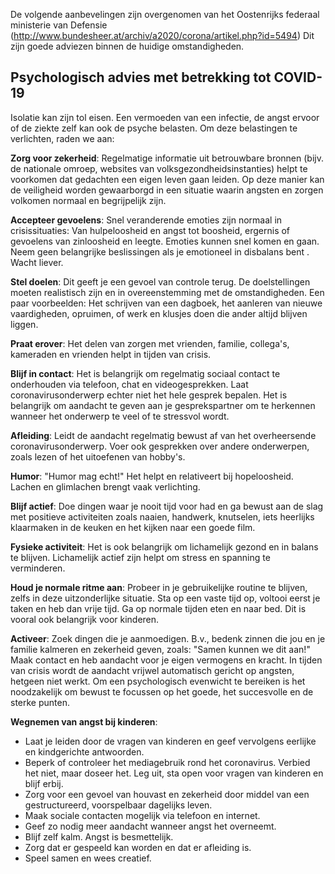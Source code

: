 De volgende aanbevelingen zijn overgenomen van het Oostenrijks federaal ministerie van Defensie (http://www.bundesheer.at/archiv/a2020/corona/artikel.php?id=5494) Dit zijn goede adviezen binnen de huidige omstandigheden. 

## Psychologisch advies met betrekking tot COVID-19

Isolatie kan zijn tol eisen. Een vermoeden van een infectie, de angst ervoor of de ziekte zelf kan ook de psyche belasten. Om deze belastingen te verlichten, raden we aan:

**Zorg voor zekerheid**: Regelmatige informatie uit betrouwbare bronnen (bijv. de nationale omroep, websites van volksgezondheidsinstanties) helpt te voorkomen dat gedachten een eigen leven gaan leiden. Op deze manier kan de veiligheid worden gewaarborgd in een situatie waarin angsten en zorgen volkomen normaal en begrijpelijk zijn.

**Accepteer gevoelens**: Snel veranderende emoties zijn normaal in crisissituaties: Van hulpeloosheid en angst tot boosheid, ergernis of gevoelens van zinloosheid en leegte. Emoties kunnen snel komen en gaan. Neem geen belangrijke beslissingen als je  emotioneel in disbalans bent . Wacht liever.

**Stel doelen**: Dit geeft je een gevoel van controle terug. De doelstellingen moeten realistisch zijn en in overeenstemming met de omstandigheden. Een paar voorbeelden: Het schrijven van een dagboek, het aanleren van nieuwe vaardigheden, opruimen, of  werk en klusjes doen die ander altijd blijven liggen.

**Praat erover**: Het delen van zorgen met vrienden, familie, collega's, kameraden en vrienden helpt in tijden van crisis.

**Blijf in contact**: Het is belangrijk om regelmatig sociaal contact te onderhouden via telefoon, chat en videogesprekken. Laat coronavirusonderwerp echter niet het hele gesprek bepalen. Het is belangrijk om aandacht te geven aan je gesprekspartner om te herkennen wanneer het onderwerp te veel of te stressvol wordt.

**Afleiding**: Leidt de aandacht regelmatig bewust af van het overheersende coronavirusonderwerp. Voer ook gesprekken over andere onderwerpen, zoals lezen of het uitoefenen van hobby's.

**Humor**: "Humor mag echt!" Het helpt en relativeert bij hopeloosheid. Lachen en glimlachen brengt vaak verlichting.

**Blijf actief**: Doe dingen waar je nooit tijd voor had en ga bewust aan de slag met positieve activiteiten zoals naaien, handwerk, knutselen, iets heerlijks klaarmaken in de keuken en het kijken naar een goede film.

**Fysieke activiteit**: Het is ook belangrijk om lichamelijk gezond en in balans te blijven. Lichamelijk actief zijn helpt om stress en spanning te verminderen.

**Houd je normale ritme aan**: Probeer in je gebruikelijke routine te blijven, zelfs in deze uitzonderlijke situatie. Sta op een vaste tijd op, voltooi eerst je taken en heb dan vrije tijd. Ga op normale tijden eten en naar bed. Dit is vooral ook belangrijk voor kinderen. 

**Activeer**: Zoek dingen die je aanmoedigen. B.v., bedenk zinnen die jou en je familie kalmeren en zekerheid geven, zoals: "Samen kunnen we dit aan!" Maak contact en heb aandacht voor je eigen vermogens en kracht. In tijden van crisis wordt de aandacht vrijwel automatisch gericht op angsten, hetgeen niet werkt. Om een psychologisch evenwicht te bereiken is het noodzakelijk om bewust te focussen op het goede, het succesvolle en de sterke punten.

**Wegnemen van angst bij kinderen**:
- Laat je leiden door de vragen van kinderen en geef vervolgens eerlijke en kindgerichte antwoorden.
- Beperk of controleer het mediagebruik rond het coronavirus. Verbied het niet, maar doseer het. Leg uit, sta open voor vragen van kinderen en blijf erbij.
- Zorg voor een gevoel van houvast en zekerheid door middel van een gestructureerd, voorspelbaar dagelijks leven.
- Maak sociale contacten mogelijk via telefoon en internet. 
- Geef zo nodig meer aandacht wanneer angst het overneemt.
- Blijf zelf kalm. Angst is besmettelijk.
- Zorg dat er gespeeld kan worden en dat er afleiding is.
- Speel samen en wees creatief.